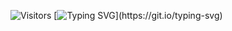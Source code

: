 ![Visitors](https://api.visitorbadge.io/api/visitors?path=https%3A%2F%2Fgithub.com%2FAarav2709%2FAarav2709&label=Visitors&labelColor=%23d9e3f0&countColor=%23555555)
[![Typing SVG](https://readme-typing-svg.demolab.com?font=Playwrite+Danmark+Loopet+&weight=900&duration=3000&pause=500&color=F7F7F7&width=435&lines=Hi+there!;My+name+is+Aarav!;And%2C+I'm+a+14Y+Old+Developer!)](https://git.io/typing-svg)
